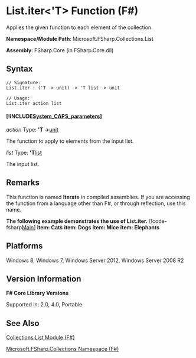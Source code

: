 # List.iter<'T> Function (F#)

Applies the given function to each element of the collection.

**Namespace/Module Path**: Microsoft.FSharp.Collections.List

**Assembly**: FSharp.Core (in FSharp.Core.dll)


## Syntax

```
// Signature:
List.iter : ('T -> unit) -> 'T list -> unit

// Usage:
List.iter action list
```

#### [!INCLUDE[System_CAPS_parameters](//System/Token/System_CAPS_parameters_md.md)]
*action*
Type: **'T -&gt;**[unit](http://msdn.microsoft.com/en-us/library/00b837c2-6c8a-483a-87d3-0479c64037a7)


The function to apply to elements from the input list.


*list*
Type: **'T**[list](http://msdn.microsoft.com/en-us/library/c627b668-477b-4409-91ed-06d7f1b3e4a7)


The input list.




## Remarks
This function is named **Iterate** in compiled assemblies. If you are accessing the function from a language other than F#, or through reflection, use this name.

**The following example demonstrates the use of List.iter.**
[!code-fsharp[Main](snippets/fssamples101/snippet3004.fs)]
**item: Cats**
**item: Dogs**
**item: Mice**
**item: Elephants**
## Platforms
Windows 8, Windows 7, Windows Server 2012, Windows Server 2008 R2


## Version Information
**F# Core Library Versions**

Supported in: 2.0, 4.0, Portable




## See Also
[Collections.List Module &#40;F&#35;&#41;](Collections.List+Module+%28FSharp%29.md)

[Microsoft.FSharp.Collections Namespace &#40;F&#35;&#41;](Microsoft.FSharp.Collections+Namespace+%28FSharp%29.md)

